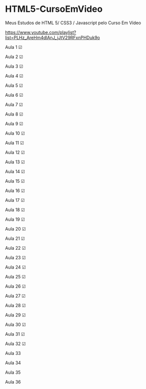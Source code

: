 # HTML5-CursoEmVideo

Meus Estudos de HTML 5/ CSS3 / Javascript pelo Curso Em Vídeo

https://www.youtube.com/playlist?list=PLHz_AreHm4dlAnJ_jJtV29RFxnPHDuk9o

Aula 1 ☑

Aula 2 ☑

Aula 3 ☑

Aula 4 ☑

Aula 5 ☑

Aula 6 ☑

Aula 7 ☑

Aula 8 ☑

Aula 9 ☑

Aula 10 ☑

Aula 11 ☑

Aula 12 ☑

Aula 13 ☑

Aula 14 ☑

Aula 15 ☑

Aula 16 ☑

Aula 17 ☑

Aula 18 ☑

Aula 19 ☑

Aula 20 ☑

Aula 21 ☑

Aula 22 ☑

Aula 23 ☑

Aula 24 ☑

Aula 25 ☑

Aula 26 ☑

Aula 27 ☑

Aula 28 ☑

Aula 29 ☑

Aula 30 ☑

Aula 31 ☑ 

Aula 32 ☑

Aula 33

Aula 34

Aula 35

Aula 36

